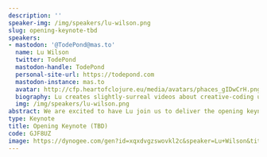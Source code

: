 ```yaml
---
description: ''
speaker-img: /img/speakers/lu-wilson.png
slug: opening-keynote-tbd
speakers:
- mastodon: '@TodePond@mas.to'
  name: Lu Wilson
  twitter: TodePond
  mastodon-handle: TodePond
  personal-site-url: https://todepond.com
  mastodon-instance: mas.to
  avatar: http://cfp.heartofclojure.eu/media/avatars/phaces_gIDwCrH.png
  biography: Lu creates slightly-surreal videos about creative-coding under the Todepond moniker. They are one of the hosts of the Future of Coding podcast, a coder at tldraw, and a researcher in residence at Ink and Switch.
  img: /img/speakers/lu-wilson.png
abstract: We are excited to have Lu join us to deliver the opening keynote. Stay tuned for more details.
type: Keynote
title: Opening Keynote (TBD)
code: GJF8UZ
image: https://dynogee.com/gen?id=xqxdvgzswovkl2c&speaker=Lu+Wilson&title=Opening+Keynote+%28TBD%29&type=Keynote&img=https%3A//2024.heartofclojure.eu/img/speakers/lu-wilson.png%3Fv%3D1721284426899
---
```

